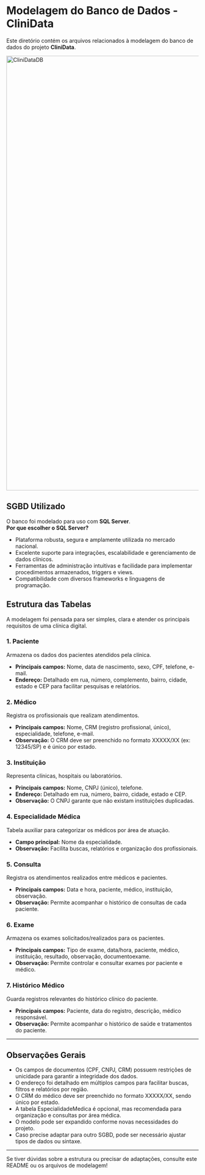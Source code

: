 # Modelagem do Banco de Dados - CliniData

Este diretório contém os arquivos relacionados à modelagem do banco de dados do projeto **CliniData**.

<img width="1503" height="1136" alt="CliniDataDB" src="https://github.com/user-attachments/assets/f9018649-0e00-4a03-8bc6-ef8aacd48743" />


## SGBD Utilizado

O banco foi modelado para uso com **SQL Server**.  
**Por que escolher o SQL Server?**
- Plataforma robusta, segura e amplamente utilizada no mercado nacional.
- Excelente suporte para integrações, escalabilidade e gerenciamento de dados clínicos.
- Ferramentas de administração intuitivas e facilidade para implementar procedimentos armazenados, triggers e views.
- Compatibilidade com diversos frameworks e linguagens de programação.

## Estrutura das Tabelas

A modelagem foi pensada para ser simples, clara e atender os principais requisitos de uma clínica digital.

### **1. Paciente**
Armazena os dados dos pacientes atendidos pela clínica.
- **Principais campos:** Nome, data de nascimento, sexo, CPF, telefone, e-mail.
- **Endereço:** Detalhado em rua, número, complemento, bairro, cidade, estado e CEP para facilitar pesquisas e relatórios.

### **2. Médico**
Registra os profissionais que realizam atendimentos.
- **Principais campos:** Nome, CRM (registro profissional, único), especialidade, telefone, e-mail.
- **Observação:** O CRM deve ser preenchido no formato XXXXX/XX (ex: 12345/SP) e é único por estado.

### **3. Instituição**
Representa clínicas, hospitais ou laboratórios.
- **Principais campos:** Nome, CNPJ (único), telefone.
- **Endereço:** Detalhado em rua, número, bairro, cidade, estado e CEP.
- **Observação:** O CNPJ garante que não existam instituições duplicadas.

### **4. Especialidade Médica**
Tabela auxiliar para categorizar os médicos por área de atuação.
- **Campo principal:** Nome da especialidade.
- **Observação:** Facilita buscas, relatórios e organização dos profissionais.

### **5. Consulta**
Registra os atendimentos realizados entre médicos e pacientes.
- **Principais campos:** Data e hora, paciente, médico, instituição, observação.
- **Observação:** Permite acompanhar o histórico de consultas de cada paciente.

### **6. Exame**
Armazena os exames solicitados/realizados para os pacientes.
- **Principais campos:** Tipo de exame, data/hora, paciente, médico, instituição, resultado, observação, documentoexame.
- **Observação:** Permite controlar e consultar exames por paciente e médico.

### **7. Histórico Médico**
Guarda registros relevantes do histórico clínico do paciente.
- **Principais campos:** Paciente, data do registro, descrição, médico responsável.
- **Observação:** Permite acompanhar o histórico de saúde e tratamentos do paciente.

---

## Observações Gerais

- Os campos de documentos (CPF, CNPJ, CRM) possuem restrições de unicidade para garantir a integridade dos dados.
- O endereço foi detalhado em múltiplos campos para facilitar buscas, filtros e relatórios por região.
- O CRM do médico deve ser preenchido no formato XXXXX/XX, sendo único por estado.
- A tabela EspecialidadeMedica é opcional, mas recomendada para organização e consultas por área médica.
- O modelo pode ser expandido conforme novas necessidades do projeto.
- Caso precise adaptar para outro SGBD, pode ser necessário ajustar tipos de dados ou sintaxe.

---

Se tiver dúvidas sobre a estrutura ou precisar de adaptações, consulte este README ou os arquivos de modelagem!
